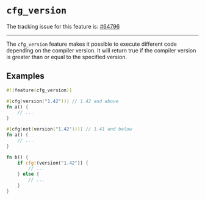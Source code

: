 # `cfg_version`

The tracking issue for this feature is: [#64796]

[#64796]: https://github.com/rust-lang/rust/issues/64796

------------------------

The `cfg_version` feature makes it possible to execute different code
depending on the compiler version. It will return true if the compiler
version is greater than or equal to the specified version.

## Examples

```rust
#![feature(cfg_version)]

#[cfg(version("1.42"))] // 1.42 and above
fn a() {
    // ...
}

#[cfg(not(version("1.42")))] // 1.41 and below
fn a() {
    // ...
}

fn b() {
    if cfg!(version("1.42")) {
        // ...
    } else {
        // ...
    }
}
```
